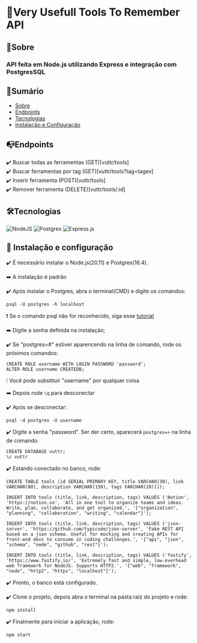 # 🔨Very Usefull Tools To Remember API

## 🎯Sobre

### API feita em Node.js utilizando Express e integração com PostgresSQL

## 📌Sumário

* [Sobre](#sobre)
* [Endpoints](#endpoints)
* [Tecnologias](#️tecnologias)
* [Instalação e Configuração](#-instalação-e-configuração)

## 📭Endpoints

✔️ Buscar todas as ferramentas (GET)[vuttr/tools]<br>
✔️ Buscar ferramentas por tag (GET)[vuttr/tools?tag=tagex]<br>
✔️ Inserir ferramenta (POST)[vuttr/tools]<br>
✔️ Remover ferramenta (DELETE)[vuttr/tools/:id]


## 🛠️Tecnologias

![NodeJS](https://img.shields.io/badge/node.js-6DA55F?style=for-the-badge&logo=node.js&logoColor=white)
![Postgres](https://img.shields.io/badge/postgres-%23316192.svg?style=for-the-badge&logo=postgresql&logoColor=white)
![Express.js](https://img.shields.io/badge/express.js-%23404d59.svg?style=for-the-badge&logo=express&logoColor=%2361DAFB)

## 🧰 Instalação e configuração

✔️ É necessário instalar o Node.js(20.11) e Postgres(16.4).

➡️ A instalação é padrão

✔️ Após instalar o Postgres, abra o terminal(CMD) e digite os comandos:

    psql -U postgres -h localhost

❗ Se o comando psql não for reconhecido, siga esse [tutorial](https://stackoverflow.com/a/68851621)

➡️ Digite a senha definida na instalação;

✔️ Se "postgres=#" estiver aparencendo na linha de comando, rode os próximos comandos:

    CREATE ROLE username WITH LOGIN PASSWORD 'password';
    ALTER ROLE username CREATEDB;

❕ Você pode substituir "username" por qualquer coisa

➡️ Depois rode `\q` para desconectar

✔️ Após se desconectar:

    psql -d postgres -U username

✔️ Digite a senha "password". Ser der certo, aparecerá `postgres=>` na linha de comando.

    CREATE DATABASE vuttr;
    \c vuttr

✔️ Estando conectado no banco, rode:

    CREATE TABLE tools (id SERIAL PRIMARY KEY, title VARCHAR(30), link VARCHAR(80), description VARCHAR(150), tags VARCHAR(20)[]);

    INSERT INTO tools (title, link, description, tags) VALUES ('Notion', 'https://notion.so', 'All in one tool to organize teams and ideas. Write, plan, collaborate, and get organized.', '{"organization", "planning", "collaboration", "writing", "calendar"}');

    INSERT INTO tools (title, link, description, tags) VALUES ('json-server', 'https://github.com/typicode/json-server', 'Fake REST API based on a json schema. Useful for mocking and creating APIs for front-end devs to consume in coding challenges.', '{"api", "json", "schema", "node", "github", "rest"}');
    
    INSERT INTO tools (title, link, description, tags) VALUES ('fastify', 'https://www.fastify.io/', 'Extremely fast and simple, low-overhead web framework for NodeJS. Supports HTTP2.', '{"web", "framework", "node", "http2", "https", "localhost"}');

✔️ Pronto, o banco está configurado.

✔️ Clone o projeto, depois abra o terminal na pasta raiz do projeto e rode:

    npm install

✔️ Finalmente para iniciar a aplicação, rode:

    npm start

